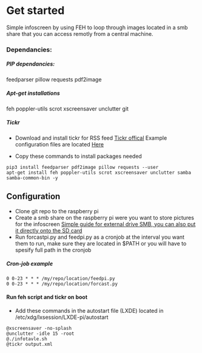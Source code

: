 # Get started
Simple infoscreen by using FEH to loop through images located in a smb share that you can access remotly from a central machine.

### Dependancies:

##### PIP dependancies:
feedparser
pillow
requests
pdf2image

##### Apt-get installations
feh
poppler-utils
scrot
xscreensaver
unclutter
git

##### Tickr
* Download and install tickr for RSS feed
[Tickr offical](https://www.open-tickr.net/download.php)
Example configuration files are located [Here]()

* Copy these commands to install packages needed

```
pip3 install feedparser pdf2image pillow requests --user
apt-get install feh poppler-utils scrot xscreensaver unclutter samba samba-common-bin -y
```
## Configuration
* Clone git repo to the raspberry pi
* Create a smb share on the raspberry pi were you want to store pictures for the infoscreen [Simple guide for external drive SMB, you can also put it directly onto the SD card](https://pimylifeup.com/raspberry-pi-samba/)
* Run forcastpi.py and feedpi.py as a cronjob at the interval you want them to run, make sure they are located in $PATH or you will have to spesify full path in the cronjob

##### Cron-job example
```
0 0-23 * * * /my/repo/location/feedpi.py
0 0-23 * * * /my/repo/location/forcast.py
```

#### Run feh script and tickr on boot
* Add these commands in the autostart file (LXDE) located in /etc/xdg/lxsession/LXDE-pi/autostart

```
@xscreensaver -no-splash
@unclutter -idle 15 -root
@./infotavle.sh
@tickr output.xml
```
